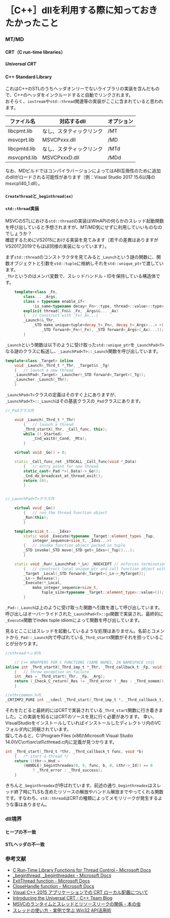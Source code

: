 # ［C++］dllを利用する際に知っておきたかったこと

### MT/MD

#### CRT（C run-time libraries）

##### Universal CRT

#### C++ Standard Library

これはC++のSTLのうちヘッダオンリーでないライブラリの実装を含んだもので、C++のヘッダをインクルードすると自動でリンクされます。  
おそらく、`iostream`や`std::thread`関連等の実装がここに含まれていると思われます。

|ファイル名|対応するdll|オプション|
|---|---|---|
|libcpmt.lib|なし、スタティックリンク|/MT|
|msvcprt.lib|MSVCPxxx.dll|/MD|
|libcpmtd.lib|なし、スタティックリンク|/MTd|
|msvcprtd.lib|MSVCPxxxD.dll|/MDd|

なお、MDビルドではコンパイラバージョンによってはABI互換性のために追加のdllがロードされる可能性があります（例：Visual Studio 2017 15.6以降のmsvcp140_1.dll）。

#### `CreateThread`と`_beginthread(ex)`

#### `std::thread`実装

MSVCのSTLにおける`std::thread`の実装はWinAPIの何らかのスレッド起動関数を呼び出していると予想されますが、MT/MD気にせずに利用していいものなのでしょうか？  
確認するためにVS2015における実装を見てみます（若干の差異はありますがVS2017,2019でもほぼ同様の実装になっています）。

まず`std::thread`のコンストラクタを見てみると`_Launch`という謎の関数に、関数オブジェクトと引数を`std::tuple`に格納しそれを`std::unique_ptr`で渡しています。  
`_Thr`というのはメンバ変数で、スレッドハンドル・IDを保持している構造体です。

```cpp
	template<class _Fn,
		class... _Args,
		class = typename enable_if<
			!is_same<typename decay<_Fn>::type, thread>::value>::type>
		explicit thread(_Fn&& _Fx, _Args&&... _Ax)
		{	// construct with _Fx(_Ax...)
		_Launch(&_Thr,
			_STD make_unique<tuple<decay_t<_Fn>, decay_t<_Args>...> >(
				_STD forward<_Fn>(_Fx), _STD forward<_Args>(_Ax)...));
		}
```

`_Launch`という関数は以下のように受け取った`std::unique_ptr`を`_LaunchPad<T>`なる謎のクラスに転送し、`_LaunchPad<T>::_Launch`関数を呼び出しています。

```cpp
template<class _Target> inline
	void _Launch(_Thrd_t *_Thr, _Target&& _Tg)
	{	// launch a new thread
	_LaunchPad<_Target> _Launcher(_STD forward<_Target>(_Tg));
	_Launcher._Launch(_Thr);
	}
```

`_LaunchPad<T>`クラスの定義はそのすぐ上にありますが、`_LaunchPad<T>::_Launch`はその基底クラスの`_Pad`クラスにあります。

```cpp
//_Padクラス内

	void _Launch(_Thrd_t *_Thr)
		{	// launch a thread
		_Thrd_startX(_Thr, _Call_func, this);
		while (!_Started)
			_Cnd_waitX(_Cond, _Mtx);
		}

	virtual void _Go() = 0;

	static _Call_func_ret _STDCALL _Call_func(void *_Data)
		{	// entry point for new thread
		static_cast<_Pad *>(_Data)->_Go();
		_Cnd_do_broadcast_at_thread_exit();
		return (0);
		}


//_LaunchPad<T>クラス内

	virtual void _Go()
		{	// run the thread function object
		_Run(this);
		}

 	template<size_t... _Idxs>
		static void _Execute(typename _Target::element_type& _Tup,
			integer_sequence<size_t, _Idxs...>)
		{	// invoke function object packed in tuple
		_STD invoke(_STD move(_STD get<_Idxs>(_Tup))...);
		}

	static void _Run(_LaunchPad *_Ln) _NOEXCEPT	// enforces termination
		{	// construct local unique_ptr and call function object within
		_Target _Local(_STD forward<_Target>(_Ln->_MyTarget));
		_Ln->_Release();
		_Execute(*_Local,
			make_integer_sequence<size_t,
				tuple_size<typename _Target::element_type>::value>());
		}
```

`_Pad::_Launch`は上のように受け取った関数へ引数を渡して呼び出しています。  
呼び出しはオーバーライドされた`_LaunchPad<T>::go`関数で実装され、最終的に`_Execute`関数でindex tuple idiomによって関数を呼び出しています。

見るとここにはスレッドを起動しているような処理はありません。名前とコメントから`_Pad::_Launch`内で呼ばれている`_Thrd_startX`関数がそれを担っていることが分かります。

```cpp
//xthreadヘッダ内

	// C++ WRAPPERS FOR C FUNCTIONS (SAME NAMES, IN NAMESPACE std)
inline int _Thrd_startX(_Thrd_imp_t *_Thr, _Thrd_callback_t _Fp, void *_Arg)
	{	// throw exception on failure
	int _Res = _Thrd_start(_Thr, _Fp, _Arg);
	return (_Check_C_return(_Res != _Thrd_error ? _Res : _Thrd_nomem));
	}

//xthrcommon.h内
_CRTIMP2_PURE int __cdecl _Thrd_start(_Thrd_imp_t *, _Thrd_callback_t, void *);
```

それをたどると最終的にはCRTで実装されている`_Thrd_start`関数に行き着きました。この実装を知るにはCRTのソースを見に行く必要があります。
幸い、VisualStudioをインストールしていればインストールしたディレクトリ内のVCフォルダ内に同梱されています。  
探してみると、C:\Program Files (x86)\Microsoft Visual Studio 14.0\VC\crt\src\stl\cthread.c内に定義が見つかります。

```cpp
int _Thrd_start(_Thrd_t *thr, _Thrd_callback_t func, void *b)
	{	/* start a thread */
	return ((thr->_Hnd =
		(HANDLE)_beginthreadex(0, 0, func, b, 0, &thr->_Id)) == 0
			? _Thrd_error : _Thrd_success);
	}
```

きちんと`_beginthreadex`が呼ばれています。前述の通り`_beginthreadex`はスレッド終了時にTLSも含めたリソースの解放やハンドル解放までやってくれる関数です。すなわち、`std::thread`はCRTの種類によってメモリリークが発生するような事はありません。


### dll境界

#### ヒープの不一致

#### STLヘッダの不一致


### 参考文献
- [C Run-Time Library Functions for Thread Control - Microsoft Docs](https://docs.microsoft.com/ja-jp/cpp/parallel/c-run-time-library-functions-for-thread-control?view=vs-2019)
- [_beginthread, _beginthreadex - Microsoft Docs](https://docs.microsoft.com/ja-jp/cpp/c-runtime-library/reference/beginthread-beginthreadex?view=vs-2019)
- [ExitThread function - Microsoft Docs](https://docs.microsoft.com/ja-jp/windows/desktop/api/processthreadsapi/nf-processthreadsapi-exitthread)
- [CloseHandle function - Microsoft Docs](https://docs.microsoft.com/en-us/windows/desktop/api/handleapi/nf-handleapi-closehandle)
- [Visual C++ 2015 アプリケーションでの CRT ローカル配置について](https://blogs.msdn.microsoft.com/jpvsblog/2016/08/04/ucrt_local_deployment/)
- [Introducing the Universal CRT - C++ Team Blog](https://devblogs.microsoft.com/cppblog/introducing-the-universal-crt/)
- [MSVCのランタイムとスレッドとリソースリークの関係 - 本の虫](https://cpplover.blogspot.com/2010/10/msvc.html)
- [スレッドの使い方 - 実例で学ぶ Win32 API活用術](www7a.biglobe.ne.jp/~tsuneoka/win32tech/19.html)